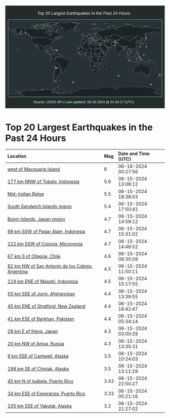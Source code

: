![Map](./map.png)

# Top 20 Largest Earthquakes in the Past 24 Hours

| Location | Mag | Date and Time (UTC) |
|:---|:---|:---|
| [west of Macquarie Island](https://earthquake.usgs.gov/earthquakes/eventpage/us7000msqt) | 6 | 06-16-2024 00:27:56 |
| [177 km NNW of Tobelo, Indonesia](https://earthquake.usgs.gov/earthquakes/eventpage/us7000msn7) | 5.6 | 06-15-2024 13:08:12 |
| [Mid-Indian Ridge](https://earthquake.usgs.gov/earthquakes/eventpage/us7000mspm) | 5.5 | 06-15-2024 18:38:03 |
| [South Sandwich Islands region](https://earthquake.usgs.gov/earthquakes/eventpage/us7000msph) | 5.4 | 06-15-2024 17:50:41 |
| [Bonin Islands, Japan region](https://earthquake.usgs.gov/earthquakes/eventpage/us7000msns) | 4.7 | 06-15-2024 14:59:12 |
| [99 km SSW of Pagar Alam, Indonesia](https://earthquake.usgs.gov/earthquakes/eventpage/us7000msnz) | 4.7 | 06-15-2024 15:31:02 |
| [222 km SSW of Colonia, Micronesia](https://earthquake.usgs.gov/earthquakes/eventpage/us7000msnr) | 4.7 | 06-15-2024 14:48:52 |
| [67 km S of Ollagüe, Chile](https://earthquake.usgs.gov/earthquakes/eventpage/us7000msmf) | 4.6 | 06-15-2024 08:35:09 |
| [82 km NW of San Antonio de los Cobres, Argentina](https://earthquake.usgs.gov/earthquakes/eventpage/us7000msmy) | 4.5 | 06-15-2024 11:50:11 |
| [119 km ENE of Masohi, Indonesia](https://earthquake.usgs.gov/earthquakes/eventpage/us7000msnx) | 4.5 | 06-15-2024 15:17:55 |
| [50 km SSE of Jurm, Afghanistan](https://earthquake.usgs.gov/earthquakes/eventpage/us7000msnh) | 4.4 | 06-15-2024 13:39:55 |
| [45 km ENE of Stratford, New Zealand](https://earthquake.usgs.gov/earthquakes/eventpage/us7000msp6) | 4.4 | 06-15-2024 16:42:47 |
| [41 km ESE of Barkhan, Pakistan](https://earthquake.usgs.gov/earthquakes/eventpage/us7000msls) | 4.4 | 06-15-2024 05:34:14 |
| [28 km E of Iheya, Japan](https://earthquake.usgs.gov/earthquakes/eventpage/us7000msl4) | 4.3 | 06-15-2024 03:00:29 |
| [20 km NW of Aniva, Russia](https://earthquake.usgs.gov/earthquakes/eventpage/us7000msng) | 4.3 | 06-15-2024 13:35:31 |
| [9 km SSE of Cantwell, Alaska](https://earthquake.usgs.gov/earthquakes/eventpage/ak0247ocufye) | 3.5 | 06-15-2024 10:24:03 |
| [198 km SE of Chiniak, Alaska](https://earthquake.usgs.gov/earthquakes/eventpage/us7000msn8) | 3.5 | 06-15-2024 13:11:29 |
| [45 km N of Isabela, Puerto Rico](https://earthquake.usgs.gov/earthquakes/eventpage/pr71452793) | 3.43 | 06-15-2024 22:50:27 |
| [34 km ESE of Esperanza, Puerto Rico](https://earthquake.usgs.gov/earthquakes/eventpage/pr71452718) | 3.33 | 06-15-2024 05:21:16 |
| [105 km SSE of Yakutat, Alaska](https://earthquake.usgs.gov/earthquakes/eventpage/ak0247ojeupd) | 3.2 | 06-15-2024 21:27:02 |
